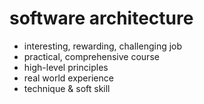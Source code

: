 # software architecture

- interesting, rewarding, challenging job
- practical, comprehensive course
- high-level principles
- real world experience
- technique & soft skill
